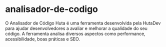 # analisador-de-codigo
O Analisador de Código Huta é uma ferramenta desenvolvida pela HutaDev para ajudar desenvolvedores a avaliar e melhorar a qualidade do seu código. A ferramenta analisa diversos aspectos como performance, acessibilidade, boas práticas e SEO.
